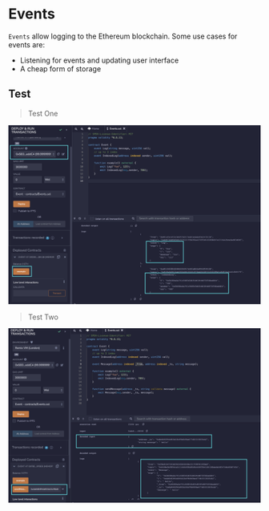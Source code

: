 # Events

`Events` allow logging to the Ethereum blockchain. Some use cases for events are:

- Listening for events and updating user interface
- A cheap form of storage

## Test

> Test One

![Events!](./images/event.png "Events")

> Test Two

![Events!](./images/event_2.png "Events")
